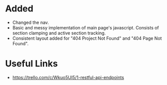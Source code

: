 # Added
- Changed the nav.
- Basic and messy implementation of main page's javascript. Consists of section clamping and active section tracking.
- Consistent layout added for "404 Project Not Found" and "404 Page Not Found".

# Useful Links
- https://trello.com/c/Wkuo5UI5/1-restful-api-endpoints